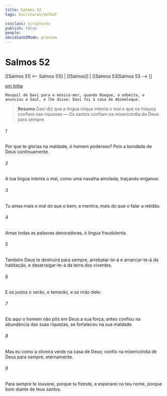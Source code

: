 ```yaml
---
title: Salmos 52
tags: Escrituras\VelhoT

cssclass: scriptures
publish: false
people:
obsidianUIMode: preview
---
```


# Salmos 52
[[Salmos 51| <-- Salmos 51]] | [[Salmos]] | [[Salmos 53|Salmos 53 --> ]]

[em linha](https://churchofjesuschrist.org/study/scriptures/ot/ps/52?lang=por)

```
Masquil de Davi para o músico-mor, quando Doegue, o edomita, o anunciou a Saul, e lhe disse: Davi foi à casa de Abimeleque.
```

> __Resumo__
Davi diz que a língua iníqua intenta o mal e que os iníquos confiam nas riquezas — Os santos confiam na misericórdia de Deus para sempre.

###### 1 
Por que te glorias na maldade, ó homem poderoso? Pois a bondade de Deus  continuamente.

###### 2 
A tua língua intenta o mal, como uma navalha amolada, traçando enganos.

###### 3 
Tu amas mais o mal do que o bem;  a mentira, mais do que o falar a retidão. 

###### 4 
Amas todas as palavras devoradoras, ó língua fraudulenta.

###### 5 
Também Deus te destruirá para sempre, arrebatar-te-á e arrancar-te-á da  habitação, e desarraigar-te-á da terra dos viventes. 

###### 6 
E os justos o verão, e temerão, e se rirão dele:

###### 7 
Eis aqui o homem  não pôs em Deus a sua força; antes confiou na abundância das suas riquezas,  se fortaleceu na sua maldade.

###### 8 
Mas eu  como a oliveira verde na casa de Deus; confio na misericórdia de Deus para sempre, eternamente.

###### 9 
Para sempre te louvarei, porque tu  fizeste, e esperarei no teu nome, porque  bom diante de teus santos.

